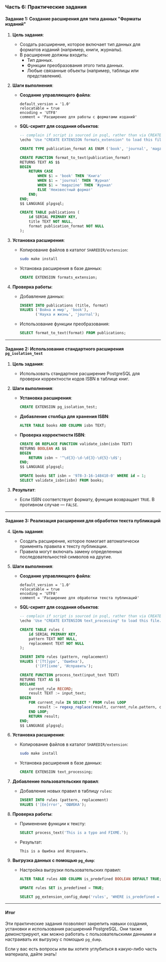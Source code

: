### Часть 6: Практические задания

#### Задание 1: Создание расширения для типа данных "Форматы изданий"
1. **Цель задания**:
   - Создать расширение, которое включает тип данных для форматов изданий (например, книги, журналы).
   - В расширение должны входить:
     - Тип данных.
     - Функции преобразования этого типа данных.
     - Любые связанные объекты (например, таблицы или представления).

2. **Шаги выполнения**:
   - **Создание управляющего файла**:
     ```plaintext
     default_version = '1.0'
     relocatable = true
     encoding = 'UTF8'
     comment = 'Расширение для работы с форматами изданий'
     ```
   - **SQL-скрипт для создания объектов**:
     ```sql
     -- complain if script is sourced in psql, rather than via CREATE EXTENSION
     \echo 'Use "CREATE EXTENSION formats_extension" to load this file.' \quit

     CREATE TYPE publication_format AS ENUM ('book', 'journal', 'magazine');

     CREATE FUNCTION format_to_text(publication_format)
     RETURNS TEXT AS $$
     BEGIN
         RETURN CASE 
             WHEN $1 = 'book' THEN 'Книга'
             WHEN $1 = 'journal' THEN 'Журнал'
             WHEN $1 = 'magazine' THEN 'Журнал'
             ELSE 'Неизвестный формат'
         END;
     END;
     $$ LANGUAGE plpgsql;

     CREATE TABLE publications (
         id SERIAL PRIMARY KEY,
         title TEXT NOT NULL,
         format publication_format NOT NULL
     );
     ```

3. **Установка расширения**:
   - Копирование файлов в каталог `SHAREDIR/extension`:
     ```bash
     sudo make install
     ```
   - Установка расширения в базе данных:
     ```sql
     CREATE EXTENSION formats_extension;
     ```

4. **Проверка работы**:
   - Добавление данных:
     ```sql
     INSERT INTO publications (title, format)
     VALUES ('Война и мир', 'book'),
            ('Наука и жизнь', 'journal');
     ```
   - Использование функции преобразования:
     ```sql
     SELECT format_to_text(format) FROM publications;
     ```

---

#### Задание 2: Использование стандартного расширения `pg_isolation_test`
1. **Цель задания**:
   - Использовать стандартное расширение PostgreSQL для проверки корректности кодов ISBN в таблице книг.

2. **Шаги выполнения**:
   - **Установка расширения**:
     ```sql
     CREATE EXTENSION pg_isolation_test;
     ```
   - **Добавление столбца для хранения ISBN**:
     ```sql
     ALTER TABLE books ADD COLUMN isbn TEXT;
     ```
   - **Проверка корректности ISBN**:
     ```sql
     CREATE OR REPLACE FUNCTION validate_isbn(isbn TEXT)
     RETURNS BOOLEAN AS $$
     BEGIN
         RETURN isbn ~ '^\d{3}-\d-\d{3}-\d{5}-\d$';
     END;
     $$ LANGUAGE plpgsql;

     UPDATE books SET isbn = '978-3-16-148410-0' WHERE id = 1;
     SELECT validate_isbn(isbn) FROM books;
     ```

3. **Результат**:
   - Если ISBN соответствует формату, функция возвращает `TRUE`. В противном случае — `FALSE`.

---

#### Задание 3: Реализация расширения для обработки текста публикаций
4. **Цель задания**:
   - Создать расширение, которое помогает автоматически применять правила к тексту публикации.
   - Правила могут включать замену определенных последовательностей символов на другие.

5. **Шаги выполнения**:
   - **Создание управляющего файла**:
     ```plaintext
     default_version = '1.0'
     relocatable = true
     encoding = 'UTF8'
     comment = 'Расширение для обработки текста публикаций'
     ```
   - **SQL-скрипт для создания объектов**:
     ```sql
     -- complain if script is sourced in psql, rather than via CREATE EXTENSION
     \echo 'Use "CREATE EXTENSION text_processing" to load this file.' \quit

     CREATE TABLE rules (
         id SERIAL PRIMARY KEY,
         pattern TEXT NOT NULL,
         replacement TEXT NOT NULL
     );

     INSERT INTO rules (pattern, replacement)
     VALUES ('[Tt]ypo', 'Ошибка'),
            ('[Ff]ixme', 'Исправить');

     CREATE FUNCTION process_text(input_text TEXT)
     RETURNS TEXT AS $$
     DECLARE
         current_rule RECORD;
         result TEXT := input_text;
     BEGIN
         FOR current_rule IN SELECT * FROM rules LOOP
             result := regexp_replace(result, current_rule.pattern, current_rule.replacement, 'g');
         END LOOP;
         RETURN result;
     END;
     $$ LANGUAGE plpgsql;
     ```

6. **Установка расширения**:
   - Копирование файлов в каталог `SHAREDIR/extension`:
     ```bash
     sudo make install
     ```
   - Установка расширения в базе данных:
     ```sql
     CREATE EXTENSION text_processing;
     ```

7. **Добавление пользовательских правил**:
   - Добавление новых правил в таблицу `rules`:
     ```sql
     INSERT INTO rules (pattern, replacement)
     VALUES ('[Ee]rror', 'ОШИБКА');
     ```

8. **Проверка работы**:
   - Применение функции к тексту:
     ```sql
     SELECT process_text('This is a typo and FIXME.');
     ```
   - Результат:
     ```
     This is a Ошибка and Исправить.
     ```

9. **Выгрузка данных с помощью `pg_dump`**:
   - Настройка выгрузки пользовательских правил:
     ```sql
     ALTER TABLE rules ADD COLUMN is_predefined BOOLEAN DEFAULT TRUE;

     UPDATE rules SET is_predefined = TRUE;

     SELECT pg_extension_config_dump('rules', 'WHERE is_predefined = FALSE');
     ```

---

#### Итог
Эти практические задания позволяют закрепить навыки создания, установки и использования расширений PostgreSQL. Они также демонстрируют, как можно работать с пользовательскими данными и настраивать их выгрузку с помощью `pg_dump`. 

Если у вас есть вопросы или вы хотите углубиться в какую-либо часть материала, дайте знать!